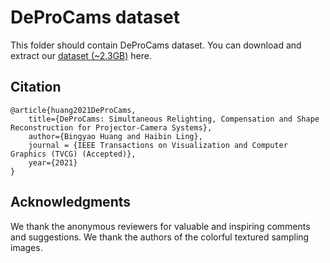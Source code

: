 DeProCams dataset
===

This folder should contain DeProCams dataset. You can download and extract our [dataset (~2.3GB)][1] here.


## Citation
    @article{huang2021DeProCams,
        title={DeProCams: Simultaneous Relighting, Compensation and Shape Reconstruction for Projector-Camera Systems},
        author={Bingyao Huang and Haibin Ling},
        journal = {IEEE Transactions on Visualization and Computer Graphics (TVCG) (Accepted)},
        year={2021}
    }

## Acknowledgments
We thank the anonymous reviewers for valuable and inspiring comments and suggestions.
We thank the authors of the colorful textured sampling images. 

<!-- [1]: https://vision.cs.stonybrook.edu/~bingyao/pub/data/DeProCams -->
[1]: https://bingyaohuang.github.io/pub/DeProCams/data
